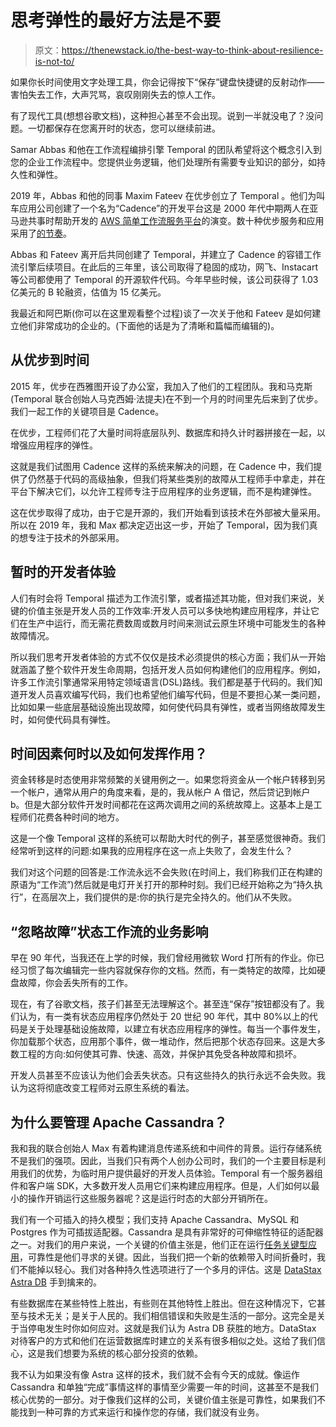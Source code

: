 # 思考弹性的最好方法是不要

> 原文：<https://thenewstack.io/the-best-way-to-think-about-resilience-is-not-to/>

如果你长时间使用文字处理工具，你会记得按下“保存”键盘快捷键的反射动作——害怕失去工作，大声咒骂，哀叹刚刚失去的惊人工作。

有了现代工具(想想谷歌文档)，这种担心甚至不会出现。说到一半就没电了？没问题。一切都保存在您离开时的状态，您可以继续前进。

Samar Abbas 和他在工作流程编排引擎 Temporal 的团队希望将这个概念引入到您的企业工作流程中。您提供业务逻辑，他们处理所有需要专业知识的部分，如持久性和弹性。

2019 年，Abbas 和他的同事 Maxim Fateev 在优步创立了 Temporal 。他们为叫车应用公司创建了一个名为“Cadence”的开发平台这是 2000 年代中期两人在亚马逊共事时帮助开发的 [AWS 简单工作流服务平台](https://docs.aws.amazon.com/amazonswf/latest/developerguide/swf-welcome.html)的演变。数十种优步服务和应用采用了[的节奏](https://cadenceworkflow.io/)。

Abbas 和 Fateev 离开后共同创建了 Temporal，并建立了 Cadence 的容错工作流引擎后续项目。在此后的三年里，该公司取得了稳固的成功，网飞、Instacart 等公司都使用了 Temporal 的开源软件代码。今年早些时候，该公司获得了 1.03 亿美元的 B 轮融资，估值为 15 亿美元。

我最近和阿巴斯(你可以在这里观看整个过程)谈了一次关于他和 Fateev 是如何建立他们非常成功的企业的。(下面他的话是为了清晰和篇幅而编辑的)。

## 从优步到时间

2015 年，优步在西雅图开设了办公室，我加入了他们的工程团队。我和马克斯(Temporal 联合创始人马克西姆·法提夫)在不到一个月的时间里先后来到了优步。我们一起工作的关键项目是 Cadence。

在优步，工程师们花了大量时间将底层队列、数据库和持久计时器拼接在一起，以增强应用程序的弹性。

这就是我们试图用 Cadence 这样的系统来解决的问题，在 Cadence 中，我们提供了仍然基于代码的高级抽象，但我们将某些类别的故障从工程师手中拿走，并在平台下解决它们，以允许工程师专注于应用程序的业务逻辑，而不是构建弹性。

这在优步取得了成功，由于它是开源的，我们开始看到该技术在外部被大量采用。所以在 2019 年，我和 Max 都决定迈出这一步，开始了 Temporal，因为我们真的想专注于技术的外部采用。

## 暂时的开发者体验

人们有时会将 Temporal 描述为工作流引擎，或者描述其功能，但对我们来说，关键的价值主张是开发人员的工作效率:开发人员可以多快地构建应用程序，并让它们在生产中运行，而无需花费数周或数月时间来测试云原生环境中可能发生的各种故障情况。

所以我们思考开发者体验的方式不仅仅是技术必须提供的核心方面；我们从一开始就涵盖了整个软件开发生命周期，包括开发人员如何构建他们的应用程序。例如，许多工作流引擎通常采用特定领域语言(DSL)路线。我们都是基于代码的。我们知道开发人员喜欢编写代码，我们也希望他们编写代码，但是不要担心某一类问题，比如如果一些底层基础设施出现故障，如何使代码具有弹性，或者当网络故障发生时，如何使代码具有弹性。

## 时间因素何时以及如何发挥作用？

资金转移是时态使用非常频繁的关键用例之一。如果您将资金从一个帐户转移到另一个帐户，通常从用户的角度来看，是的，我从帐户 A 借记，然后贷记到帐户 b。但是大部分软件开发时间都花在这两次调用之间的系统故障上。这基本上是工程师们花费各种时间的地方。

这是一个像 Temporal 这样的系统可以帮助大时代的例子，甚至感觉很神奇。我们经常听到这样的问题:如果我的应用程序在这一点上失败了，会发生什么？

我们对这个问题的回答是:工作流永远不会失败(在时间上，我们称我们正在构建的原语为“工作流”)然后就是电灯开关打开的那种时刻。我们已经开始称之为“持久执行”，在高层次上，我们提供的是:你的执行是完全持久的。他们从不失败。

## “忽略故障”状态工作流的业务影响

早在 90 年代，当我还在上学的时候，我们曾经用微软 Word 打所有的作业。你已经习惯了每次编辑完一些内容就保存你的文档。然而，有一类特定的故障，比如硬盘故障，你会丢失所有的工作。

现在，有了谷歌文档，孩子们甚至无法理解这个。甚至连“保存”按钮都没有了。我们认为，有一类有状态应用程序仍然处于 20 世纪 90 年代，其中 80%以上的代码是关于处理基础设施故障，以建立有状态应用程序的弹性。每当一个事件发生，你加载那个状态，应用那个事件，做一堆动作，然后把那个状态存回来。这是大多数工程的方向:如何使其可靠、快速、高效，并保护其免受各种故障和损坏。

开发人员甚至不应该认为他们会丢失状态。只有这些持久的执行永远不会失败。我认为这将彻底改变工程师对云原生系统的看法。

## 为什么要管理 Apache Cassandra？

我和我的联合创始人 Max 有着构建消息传递系统和中间件的背景。运行存储系统不是我们的强项。因此，当我们只有两个人创办公司时，我们的一个主要目标是利用我们的优势，为临时用户提供最好的开发人员体验。Temporal 有一个服务器组件和客户端 SDK，大多数开发人员用它们来构建应用程序。但是，人们如何以最小的操作开销运行这些服务器呢？这是运行时态的大部分开销所在。

我们有一个可插入的持久模型；我们支持 Apache Cassandra、MySQL 和 Postgres 作为可插拔适配器。Cassandra 是具有非常好的可伸缩性特征的适配器之一。对我们的用户来说，一个关键的价值主张是，他们正在运行[任务关键型应用](https://thenewstack.io/an-apache-cassandra-breakthrough-acid-transactions-at-scale/)，可靠性是他们寻求的关键。因此，当我们把一个新的依赖带入时间折叠时，我们不能掉以轻心。我们对各种持久性选项进行了一个多月的评估。这是 [DataStax Astra DB](https://dtsx.io/3yvKSSb) 手到擒来的。

有些数据库在某些特性上胜出，有些则在其他特性上胜出。但在这种情况下，它甚至与技术无关；是关于人民的。我们相信错误和失败是生活的一部分。这完全是关于当停电发生时你如何应对。这就是我们认为 Astra DB 获胜的地方。DataStax 对待客户的方式和他们在运营数据库时建立的关系有很多相似之处。这给了我们信心，这是我们想要为系统的核心部分投资的依赖。

我不认为如果没有像 Astra 这样的技术，我们就不会有今天的成就。像运作 Cassandra 和单独“完成”事情这样的事情至少需要一年的时间，这甚至不是我们核心优势的一部分。对于像我们这样的公司，关键价值主张是可靠性，如果我们不能找到一种可靠的方式来运行和操作您的存储，我们就没有业务。

<svg xmlns:xlink="http://www.w3.org/1999/xlink" viewBox="0 0 68 31" version="1.1"><title>Group</title> <desc>Created with Sketch.</desc></svg>